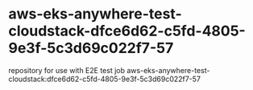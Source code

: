 # aws-eks-anywhere-test-cloudstack-dfce6d62-c5fd-4805-9e3f-5c3d69c022f7-57
repository for use with E2E test job aws-eks-anywhere-test-cloudstack:dfce6d62-c5fd-4805-9e3f-5c3d69c022f7-57
